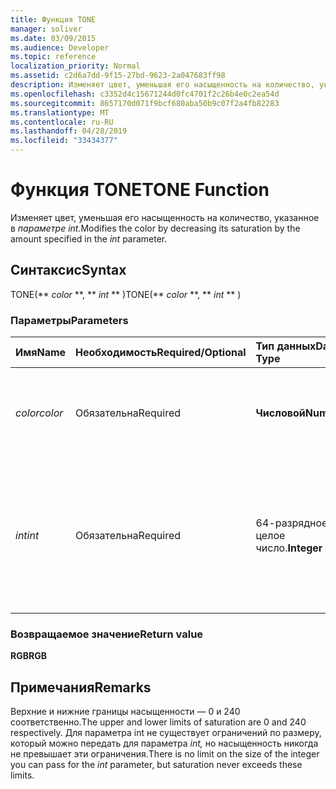 ```yaml
---
title: Функция TONE
manager: soliver
ms.date: 03/09/2015
ms.audience: Developer
ms.topic: reference
localization_priority: Normal
ms.assetid: c2d6a7dd-9f15-27bd-9623-2a047683ff98
description: Изменяет цвет, уменьшая его насыщенность на количество, указанное в параметре int.
ms.openlocfilehash: c3352d4c15671244d0fc4701f2c26b4e0c2ea54d
ms.sourcegitcommit: 8657170d071f9bcf680aba50b9c07f2a4fb82283
ms.translationtype: MT
ms.contentlocale: ru-RU
ms.lasthandoff: 04/28/2019
ms.locfileid: "33434377"
---
```

# <a name="tone-function"></a><span data-ttu-id="e5feb-103">Функция TONE</span><span class="sxs-lookup"><span data-stu-id="e5feb-103">TONE Function</span></span>

<span data-ttu-id="e5feb-104">Изменяет цвет, уменьшая его насыщенность на количество, указанное в _параметре int._</span><span class="sxs-lookup"><span data-stu-id="e5feb-104">Modifies the color by decreasing its saturation by the amount specified in the  _int_ parameter.</span></span> 
  
## <a name="syntax"></a><span data-ttu-id="e5feb-105">Синтаксис</span><span class="sxs-lookup"><span data-stu-id="e5feb-105">Syntax</span></span>

<span data-ttu-id="e5feb-106">TONE(\*\* *color* \*\*, \*\* *int* \*\* )</span><span class="sxs-lookup"><span data-stu-id="e5feb-106">TONE(\*\* *color* \*\*, \*\* *int* \*\* )</span></span> 
  
### <a name="parameters"></a><span data-ttu-id="e5feb-107">Параметры</span><span class="sxs-lookup"><span data-stu-id="e5feb-107">Parameters</span></span>

|<span data-ttu-id="e5feb-108">**Имя**</span><span class="sxs-lookup"><span data-stu-id="e5feb-108">**Name**</span></span>|<span data-ttu-id="e5feb-109">**Необходимость**</span><span class="sxs-lookup"><span data-stu-id="e5feb-109">**Required/Optional**</span></span>|<span data-ttu-id="e5feb-110">**Тип данных**</span><span class="sxs-lookup"><span data-stu-id="e5feb-110">**Data Type**</span></span>|<span data-ttu-id="e5feb-111">**Описание**</span><span class="sxs-lookup"><span data-stu-id="e5feb-111">**Description**</span></span>|
|:-----|:-----|:-----|:-----|
| <span data-ttu-id="e5feb-112">_color_</span><span class="sxs-lookup"><span data-stu-id="e5feb-112">_color_</span></span> <br/> |<span data-ttu-id="e5feb-113">Обязательна</span><span class="sxs-lookup"><span data-stu-id="e5feb-113">Required</span></span>  <br/> |<span data-ttu-id="e5feb-114">**Числовой**</span><span class="sxs-lookup"><span data-stu-id="e5feb-114">**Numeric**</span></span> <br/> |<span data-ttu-id="e5feb-115">Индекс цвета Microsoft Visio или RGB-значение цвета.</span><span class="sxs-lookup"><span data-stu-id="e5feb-115">The Microsoft Visio color index or RGB value of the color.</span></span>  <br/> |
| <span data-ttu-id="e5feb-116">_int_</span><span class="sxs-lookup"><span data-stu-id="e5feb-116">_int_</span></span> <br/> |<span data-ttu-id="e5feb-117">Обязательна</span><span class="sxs-lookup"><span data-stu-id="e5feb-117">Required</span></span>  <br/> |<span data-ttu-id="e5feb-118">64-разрядное целое число.</span><span class="sxs-lookup"><span data-stu-id="e5feb-118">**Integer**</span></span> <br/> |<span data-ttu-id="e5feb-119">Количество, с помощью которого уменьшается насыщенность цвета.</span><span class="sxs-lookup"><span data-stu-id="e5feb-119">The amount by which to decrease the saturation of the color.</span></span> <span data-ttu-id="e5feb-120">Может быть положительным или отрицательным.</span><span class="sxs-lookup"><span data-stu-id="e5feb-120">Can be positive or negative.</span></span>  <br/> |
   
### <a name="return-value"></a><span data-ttu-id="e5feb-121">Возвращаемое значение</span><span class="sxs-lookup"><span data-stu-id="e5feb-121">Return value</span></span>

 <span data-ttu-id="e5feb-122">**RGB**</span><span class="sxs-lookup"><span data-stu-id="e5feb-122">**RGB**</span></span>
  
## <a name="remarks"></a><span data-ttu-id="e5feb-123">Примечания</span><span class="sxs-lookup"><span data-stu-id="e5feb-123">Remarks</span></span>

<span data-ttu-id="e5feb-124">Верхние и нижние границы насыщенности — 0 и 240 соответственно.</span><span class="sxs-lookup"><span data-stu-id="e5feb-124">The upper and lower limits of saturation are 0 and 240 respectively.</span></span> <span data-ttu-id="e5feb-125">Для параметра int не существует ограничений по размеру, который можно передать для параметра  _int,_ но насыщенность никогда не превышает эти ограничения.</span><span class="sxs-lookup"><span data-stu-id="e5feb-125">There is no limit on the size of the integer you can pass for the  _int_ parameter, but saturation never exceeds these limits.</span></span> 
  

